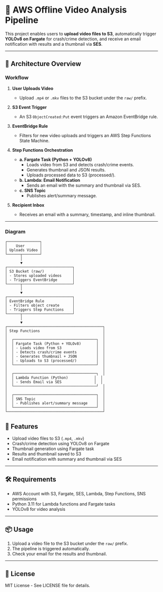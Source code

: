 # 🎥 AWS Offline Video Analysis Pipeline

This project enables users to **upload video files to S3**, automatically trigger **YOLOv8 on Fargate** for crash/crime detection, and receive an email notification with results and a thumbnail via **SES**.

---

## 🧭 Architecture Overview

### Workflow

1. **User Uploads Video**
   - Upload `.mp4` or `.mkv` files to the S3 bucket under the `raw/` prefix.

2. **S3 Event Trigger**
   - An S3 `ObjectCreated:Put` event triggers an Amazon EventBridge rule.

3. **EventBridge Rule**
   - Filters for new video uploads and triggers an AWS Step Functions State Machine.

4. **Step Functions Orchestration**
   - **a. Fargate Task (Python + YOLOv8)**
     - Loads video from S3 and detects crash/crime events.
     - Generates thumbnail and JSON results.
     - Uploads processed data to S3 (processed/).
   - **b. Lambda: Email Notification**
     - Sends an email with the summary and thumbnail via SES.
   - **c. SNS Topic**
     - Publishes alert/summary message.

5. **Recipient Inbox**
   - Receives an email with a summary, timestamp, and inline thumbnail.

---

### Diagram

```text
┌───────────────┐
│    User       │
│ Uploads Video │
└──────┬────────┘
       │
       ▼
┌──────────────────────────────┐
│ S3 Bucket (raw/)             │
│ - Stores uploaded videos     │
│ - Triggers EventBridge       │
└──────┬───────────────────────┘
       │
       ▼
┌──────────────────────────────┐
│ EventBridge Rule             │
│ - Filters object create      │
│ - Triggers Step Functions    │
└──────┬───────────────────────┘
       │
       ▼
┌────────────────────────────────────────────┐
│ Step Functions                             │
│                                            │
│  ┌──────────────────────────────────────┐  │
│  │ Fargate Task (Python + YOLOv8)       │  │
│  │ - Loads video from S3                │  │
│  │ - Detects crash/crime events         │  │
│  │ - Generates thumbnail + JSON         │  │
│  │ - Uploads to S3 (processed/)         │  │
│  └──────────────────────────────────────┘  │
│                                            │
│  ┌──────────────────────────────────────┐  │
│  │ Lambda Function (Python)            │  │
│  │ - Sends Email via SES               │  │
│  └──────────────────────────────────────┘  │
│                                            │
│  ┌──────────────────────────────────────┐  │
│  │ SNS Topic                            │  │
│  │ - Publishes alert/summary message    │  │
│  └──────────────────────────────────────┘  │
└────────────────────────────────────────────┘
```

## 🚀 Features

- Upload video files to S3 (`.mp4`, `.mkv`)
- Crash/crime detection using YOLOv8 on Fargate
- Thumbnail generation using Fargate task
- Results and thumbnail saved to S3
- Email notification with summary and thumbnail via SES

---

## 🛠️ Requirements

- AWS Account with S3, Fargate, SES, Lambda, Step Functions, SNS permissions
- Python 3.11 for Lambda functions and Fargate tasks
- YOLOv8 for video analysis

---

## 📦 Usage

1. Upload a video file to the S3 bucket under the `raw/` prefix.
2. The pipeline is triggered automatically.
3. Check your email for the results and thumbnail.

---

## 📄 License

MIT License - See LICENSE file for details.